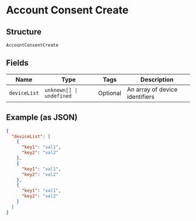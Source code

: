 
# Account Consent Create

## Structure

`AccountConsentCreate`

## Fields

| Name | Type | Tags | Description |
|  --- | --- | --- | --- |
| `deviceList` | `unknown[] \| undefined` | Optional | An array of device identifiers |

## Example (as JSON)

```json
{
  "deviceList": [
    {
      "key1": "val1",
      "key2": "val2"
    },
    {
      "key1": "val1",
      "key2": "val2"
    },
    {
      "key1": "val1",
      "key2": "val2"
    }
  ]
}
```

